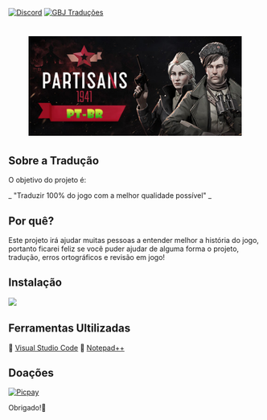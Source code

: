 [![Discord](https://img.shields.io/discord/721047801957580821?color=blueviolet&label=Discord)](https://discord.gg/HESMuU2)
[![GBJ Traduções](https://img.shields.io/badge/‹Traduções%20GBJ›-blue?style=flat&logo=Windows&logoColor=white)](https://github.com/JUNIORGBJ)

<h1 align="center"><figure>
  <img src="PARTISANS_1941.png">
</figure></h1>


## Sobre a Tradução

O objetivo do projeto é:

_ "Traduzir 100% do jogo com a melhor qualidade possível" _

## Por quê?

Este projeto irá ajudar muitas pessoas a entender melhor a história do jogo, portanto ficarei feliz se você puder ajudar de alguma forma o projeto, tradução, erros ortográficos e revisão em jogo!

## Instalação

[![](http://img.youtube.com/vi/KJG-e4X9b_k/0.jpg)](http://www.youtube.com/watch?v=KJG-e4X9b_k "")


## Ferramentas Ultilizadas

:link: [Visual Studio Code](https://code.visualstudio.com)
:link: [Notepad++](https://notepad-plus-plus.org)

## Doações

[![Picpay](https://i.ibb.co/cYcsCnZ/hhhh.png)](https://picpay.me/gilsongbj)

Obrigado!:wave:
